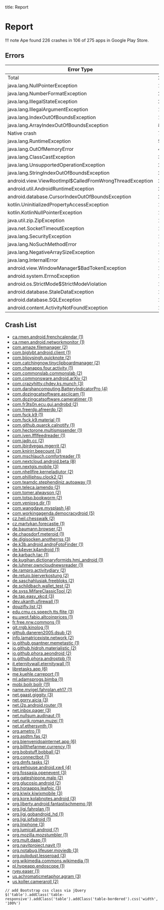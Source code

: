 title: Report

# Report

!!! note
    Ape found 226 crashes in 106 of 275 apps in Google Play Store.

## Errors

Error Type                                                |   \#
--------------------------------------------------------- | ----
Total                                                     |  226
java.lang.NullPointerException                            |  105
java.lang.NumberFormatException                           |   24
java.lang.IllegalStateException                           |   21
java.lang.IllegalArgumentException                        |   15
java.lang.IndexOutOfBoundsException                       |   10
java.lang.ArrayIndexOutOfBoundsException                  |    8
Native crash                                              |    7
java.lang.RuntimeException                                |    5
java.lang.OutOfMemoryError                                |    4
java.lang.ClassCastException                              |    3
java.lang.UnsupportedOperationException                   |    2
java.lang.StringIndexOutOfBoundsException                 |    2
android.view.ViewRootImpl$CalledFromWrongThreadException  |    2
android.util.AndroidRuntimeException                      |    2
android.database.CursorIndexOutOfBoundsException          |    2
kotlin.UninitializedPropertyAccessException               |    1
kotlin.KotlinNullPointerException                         |    1
java.util.zip.ZipException                                |    1
java.net.SocketTimeoutException                           |    1
java.lang.SecurityException                               |    1
java.lang.NoSuchMethodError                               |    1
java.lang.NegativeArraySizeException                      |    1
java.lang.InternalError                                   |    1
android.view.WindowManager$BadTokenException              |    1
android.system.ErrnoException                             |    1
android.os.StrictMode$StrictModeViolation                 |    1
android.database.StaleDataException                       |    1
android.database.SQLException                             |    1
android.content.ActivityNotFoundException                 |    1

## Crash List

* [ca.rmen.android.frenchcalendar (1)](report-ca.rmen.android.frenchcalendar)
* [ca.rmen.android.networkmonitor (1)](report-ca.rmen.android.networkmonitor)
* [com.amaze.filemanager (2)](report-com.amaze.filemanager)
* [com.biglybt.android.client (1)](report-com.biglybt.android.client)
* [com.bijoysingh.quicknote (2)](report-com.bijoysingh.quicknote)
* [com.catchingnow.tinyclipboardmanager (2)](report-com.catchingnow.tinyclipboardmanager)
* [com.chanapps.four.activity (1)](report-com.chanapps.four.activity)
* [com.commonslab.commonslab (2)](report-com.commonslab.commonslab)
* [com.commonsware.android.arXiv (2)](report-com.commonsware.android.arXiv)
* [com.crazyhitty.chdev.ks.munch (3)](report-com.crazyhitty.chdev.ks.munch)
* [com.darshancomputing.BatteryIndicatorPro (4)](report-com.darshancomputing.BatteryIndicatorPro)
* [com.dozingcatsoftware.asciicam (1)](report-com.dozingcatsoftware.asciicam)
* [com.dozingcatsoftware.cameratimer (1)](report-com.dozingcatsoftware.cameratimer)
* [com.fr3ts0n.ecu.gui.androbd (2)](report-com.fr3ts0n.ecu.gui.androbd)
* [com.freerdp.afreerdp (2)](report-com.freerdp.afreerdp)
* [com.fsck.k9 (1)](report-com.fsck.k9)
* [com.fsck.k9.material (1)](report-com.fsck.k9.material)
* [com.github.quarck.calnotify (1)](report-com.github.quarck.calnotify)
* [com.hectorone.multismssender (1)](report-com.hectorone.multismssender)
* [com.iven.lfflfeedreader (1)](report-com.iven.lfflfeedreader)
* [com.jadn.cc (2)](report-com.jadn.cc)
* [com.jbirdvegas.mgerrit (2)](report-com.jbirdvegas.mgerrit)
* [com.knirirr.beecount (3)](report-com.knirirr.beecount)
* [com.mschlauch.comfortreader (1)](report-com.mschlauch.comfortreader)
* [com.nextcloud.android.beta (8)](report-com.nextcloud.android.beta)
* [com.nextgis.mobile (3)](report-com.nextgis.mobile)
* [com.nhellfire.kerneladiutor (2)](report-com.nhellfire.kerneladiutor)
* [com.philliphsu.clock2 (2)](report-com.philliphsu.clock2)
* [com.teamdc.stephendiniz.autoaway (1)](report-com.teamdc.stephendiniz.autoaway)
* [com.teleca.jamendo (2)](report-com.teleca.jamendo)
* [com.tomer.alwayson (2)](report-com.tomer.alwayson)
* [com.totsp.bookworm (2)](report-com.totsp.bookworm)
* [com.veniosg.dir (1)](report-com.veniosg.dir)
* [com.wangdaye.mysplash (4)](report-com.wangdaye.mysplash)
* [com.workingagenda.democracydroid (5)](report-com.workingagenda.democracydroid)
* [cz.hejl.chesswalk (2)](report-cz.hejl.chesswalk)
* [cz.martykan.forecastie (1)](report-cz.martykan.forecastie)
* [de.baumann.browser (2)](report-de.baumann.browser)
* [de.chaosdorf.meteroid (1)](report-de.chaosdorf.meteroid)
* [de.digisocken.anotherrss (3)](report-de.digisocken.anotherrss)
* [de.k3b.android.androFotoFinder (1)](report-de.k3b.android.androFotoFinder)
* [de.k4ever.k4android (1)](report-de.k4ever.k4android)
* [de.karbach.tac (1)](report-de.karbach.tac)
* [de.kugihan.dictionaryformids.hmi_android (1)](report-de.kugihan.dictionaryformids.hmi_android)
* [de.luhmer.owncloudnewsreader (1)](report-de.luhmer.owncloudnewsreader)
* [de.rampro.activitydiary (2)](report-de.rampro.activitydiary)
* [de.retujo.bierverkostung (2)](report-de.retujo.bierverkostung)
* [de.saschahlusiak.freebloks (2)](report-de.saschahlusiak.freebloks)
* [de.schildbach.wallet_test (2)](report-de.schildbach.wallet_test)
* [de.syss.MifareClassicTool (2)](report-de.syss.MifareClassicTool)
* [de.tap.easy_xkcd (3)](report-de.tap.easy_xkcd)
* [dev.ukanth.ufirewall (1)](report-dev.ukanth.ufirewall)
* [douzifly.list (2)](report-douzifly.list)
* [edu.cmu.cs.speech.tts.flite (3)](report-edu.cmu.cs.speech.tts.flite)
* [eu.uwot.fabio.altcoinprices (1)](report-eu.uwot.fabio.altcoinprices)
* [fr.free.nrw.commons (1)](report-fr.free.nrw.commons)
* [git.rrgb.kinolog (1)](report-git.rrgb.kinolog)
* [github.daneren2005.dsub (2)](report-github.daneren2005.dsub)
* [info.lamatricexiste.network (2)](report-info.lamatricexiste.network)
* [io.github.gsantner.memetastic (1)](report-io.github.gsantner.memetastic)
* [io.github.hidroh.materialistic (2)](report-io.github.hidroh.materialistic)
* [io.github.phora.aeondroid (2)](report-io.github.phora.aeondroid)
* [io.github.phora.androptpb (1)](report-io.github.phora.androptpb)
* [it.eternitywall.eternitywall (1)](report-it.eternitywall.eternitywall)
* [libretasks.app (6)](report-libretasks.app)
* [me.kuehle.carreport (1)](report-me.kuehle.carreport)
* [ml.adamsprogs.bimba (1)](report-ml.adamsprogs.bimba)
* [mobi.boilr.boilr (11)](report-mobi.boilr.boilr)
* [name.myigel.fahrplan.eh17 (1)](report-name.myigel.fahrplan.eh17)
* [net.gaast.giggity (3)](report-net.gaast.giggity)
* [net.gorry.aicia (3)](report-net.gorry.aicia)
* [net.i2p.android.router (1)](report-net.i2p.android.router)
* [net.inbox.pager (3)](report-net.inbox.pager)
* [net.nullsum.audinaut (1)](report-net.nullsum.audinaut)
* [net.nurik.roman.muzei (1)](report-net.nurik.roman.muzei)
* [net.sf.ethersynth (1)](report-net.sf.ethersynth)
* [org.ametro (1)](report-org.ametro)
* [org.asdtm.fas (2)](report-org.asdtm.fas)
* [org.bienvenidoainternet.app (6)](report-org.bienvenidoainternet.app)
* [org.billthefarmer.currency (1)](report-org.billthefarmer.currency)
* [org.bobstuff.bobball (2)](report-org.bobstuff.bobball)
* [org.connectbot (1)](report-org.connectbot)
* [org.dmfs.tasks (2)](report-org.dmfs.tasks)
* [org.eehouse.android.xw4 (4)](report-org.eehouse.android.xw4)
* [org.fossasia.openevent (3)](report-org.fossasia.openevent)
* [org.gateshipone.malp (2)](report-org.gateshipone.malp)
* [org.glucosio.android (2)](report-org.glucosio.android)
* [org.horaapps.leafpic (3)](report-org.horaapps.leafpic)
* [org.kiwix.kiwixmobile (3)](report-org.kiwix.kiwixmobile)
* [org.kore.kolabnotes.android (3)](report-org.kore.kolabnotes.android)
* [org.liberty.android.fantastischmemo (9)](report-org.liberty.android.fantastischmemo)
* [org.ligi.fahrplan (1)](report-org.ligi.fahrplan)
* [org.ligi.gobandroid_hd (1)](report-org.ligi.gobandroid_hd)
* [org.ligi.ipfsdroid (1)](report-org.ligi.ipfsdroid)
* [org.linphone (3)](report-org.linphone)
* [org.lumicall.android (7)](report-org.lumicall.android)
* [org.mozilla.mozstumbler (1)](report-org.mozilla.mozstumbler)
* [org.mult.daap (1)](report-org.mult.daap)
* [org.navitproject.navit (1)](report-org.navitproject.navit)
* [org.notabug.lifeuser.moviedb (3)](report-org.notabug.lifeuser.moviedb)
* [org.pulpdust.lesserpad (3)](report-org.pulpdust.lesserpad)
* [org.wikimedia.commons.wikimedia (1)](report-org.wikimedia.commons.wikimedia)
* [pl.hypeapp.endoscope (1)](report-pl.hypeapp.endoscope)
* [ryey.easer (1)](report-ryey.easer)
* [us.achromaticmetaphor.agram (3)](report-us.achromaticmetaphor.agram)
* [us.koller.cameraroll (2)](report-us.koller.cameraroll)



~~~{.customjs}
// add Bootstrap css class via jQuery
$('table').addClass('table-responsive').addClass('table').addClass('table-bordered').css('width', '100%')
~~~
